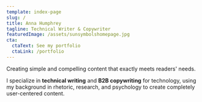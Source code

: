 ```yaml
---
template: index-page
slug: /
title: Anna Humphrey
tagline: Technical Writer & Copywriter
featuredImage: /assets/sunsymbolshomepage.jpg
cta:
  ctaText: See my portfolio
  ctaLink: /portfolio
---
```


Creating simple and compelling content that exactly meets readers' needs. 

I specialize in **technical writing** and **B2B copywriting** for technology, using my background in rhetoric, research, and psychology to create completely user-centered content. 


